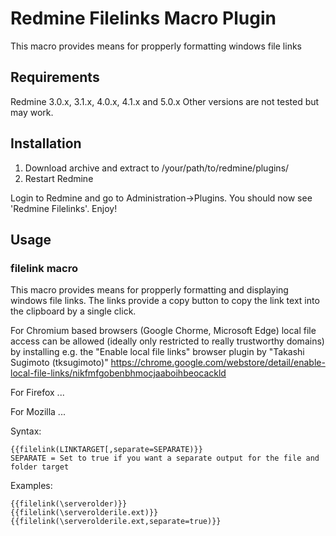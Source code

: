 Redmine Filelinks Macro Plugin
==================================

This macro provides means for propperly formatting windows file links

Requirements
------------

Redmine 3.0.x, 3.1.x, 4.0.x, 4.1.x and 5.0.x
Other versions are not tested but may work.

Installation
------------
1. Download archive and extract to /your/path/to/redmine/plugins/
2. Restart Redmine

Login to Redmine and go to Administration->Plugins. You should now see 'Redmine Filelinks'. Enjoy!

Usage
------------

### filelink macro

This macro provides means for propperly formatting and displaying windows file links.
The links provide a copy button to copy the link text into the clipboard by a single click.

For Chromium based browsers (Google Chorme, Microsoft Edge) local file access can be allowed
(ideally only restricted to really trustworthy domains)	by installing e.g. the
"Enable local file links" browser plugin by "Takashi Sugimoto (tksugimoto)"
https://chrome.google.com/webstore/detail/enable-local-file-links/nikfmfgobenbhmocjaaboihbeocackld
	
For Firefox 
...

For Mozilla
...

Syntax:

	{{filelink(LINKTARGET[,separate=SEPARATE)}}
	SEPARATE = Set to true if you want a separate output for the file and folder target
  
Examples:

	{{filelink(\serverolder)}}
	{{filelink(\serverolderile.ext)}}
	{{filelink(\serverolderile.ext,separate=true)}}
